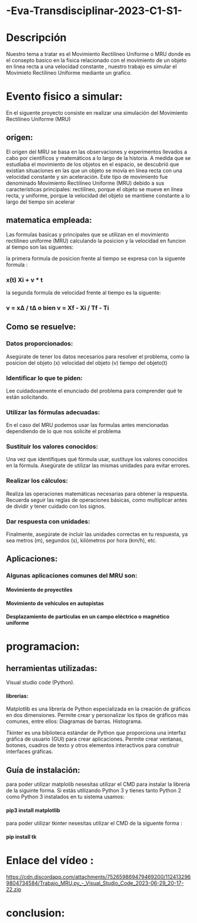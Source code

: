 # -Eva-Transdisciplinar-2023-C1-S1-

# Descripción
Nuestro tema a tratar es el Movimiento Rectilineo Uniforme o MRU donde es el consepto basico en la fisica relacionado  con el movimiento de un objeto en linea recta a una velocidad constante , nuestro trabajo es simular el Movimieto Rectilineo Uniforme mediante un grafico.

# Evento fisico a simular:
En el siguente proyecto consiste en realizar  una simulación del Movimiento Rectilíneo Uniforme (MRU)
## origen:
El origen del MRU se basa en las observaciones y experimentos llevados a cabo por científicos y matemáticos a lo largo de la historia. A medida que se estudiaba el movimiento de los objetos en el espacio, se descubrió que existían situaciones en las que un objeto se movía en línea recta con una velocidad constante y  sin aceleración.
Este tipo de movimiento fue denominado Movimiento Rectilíneo Uniforme (MRU) debido a sus características principales: rectilíneo, porque el objeto se mueve en línea recta, y uniforme, porque la velocidad del objeto se mantiene constante a lo largo del tiempo sin acelerar

## matematica empleada: 
Las formulas basicas y principales que se utilizan en el movimiento rectilineo uniforme (MRU) calculando la posicion y la velocidad en funcion al tiempo son las siguentes:

la primera formula de posicion frente al tiempo se expresa con la siguente formula :  
### x(t) Xi + v * t 

la segunda formula  de velocidad frente al tiempo es la siguente: 
### v = x∆ / t∆     o bien       v =  Xf - Xi / Tf - Ti 

## Como se resuelve:
### Datos proporcionados: 
Asegúrate de tener los datos necesarios para resolver el problema, como la posicion del objeto (x) velocidad del objeto (v)
tiempo del objeto(t) 
### Identificar lo que te piden: 
Lee cuidadosamente el enunciado del problema para comprender qué te están solicitando.
### Utilizar las fórmulas adecuadas: 
En el caso del MRU podemos usar las formulas antes mencionadas dependiendo de lo que nos solicite el problema
### Sustituir los valores conocidos: 
Una vez que identifiques qué fórmula usar, sustituye los valores conocidos en la fórmula. Asegúrate de utilizar las mismas unidades para evitar errores.
### Realizar los cálculos: 
Realiza las operaciones matemáticas necesarias para obtener la respuesta. Recuerda seguir las reglas de operaciones básicas, como multiplicar antes de dividir y tener cuidado con los signos.
### Dar respuesta con unidades: 
Finalmente, asegúrate de incluir las unidades correctas en tu respuesta, ya sea metros (m), segundos (s), kilómetros por hora (km/h), etc.

## Aplicaciones:
### Algunas aplicaciones comunes del MRU son:
#### Movimiento de proyectiles
#### Movimiento de vehículos en autopistas
#### Desplazamiento de partículas en un campo eléctrico o magnético uniforme


# programacion:
## herramientas utilizadas:
Visual studio code (Python).

#### librerias:
Matplotlib es una librería de Python especializada en la creación de gráficos en dos dimensiones. Permite crear y personalizar los tipos de gráficos más comunes, entre ellos: Diagramas de barras. Histograma.

Tkinter es una biblioteca estándar de Python que proporciona una interfaz gráfica de usuario (GUI) para crear aplicaciones. Permite crear ventanas, botones, cuadros de texto y otros elementos interactivos para construir interfaces gráficas.

## Guía de instalación:
para poder utilizar matplolib nesesitas utilizar el CMD para instalar la libreria de la siguinte forma. 
Si estás utilizando Python 3 y tienes tanto Python 2 como Python 3 instalados en tu sistema usamos:
#### pip3 install matplotlib
para poder utilizar tkinter nesesitas utilizar el CMD de la siguente forma :
#### pip install tk 

# Enlace del vídeo :
https://cdn.discordapp.com/attachments/752659869479469200/1124132969804734584/Trabajo_MRU.py_-_Visual_Studio_Code_2023-06-29_20-17-22.zip

# conclusion: 







